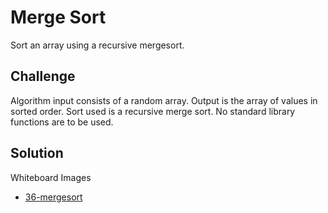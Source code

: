 # Merge Sort
Sort an array using a recursive mergesort.

## Challenge
Algorithm input consists of a random array.
Output is the array of values in sorted order.
Sort used is a recursive merge sort.
No standard library functions are to be used.

## Solution
Whiteboard Images
- [36-mergesort](../assets/36-mergesort.jpg)
